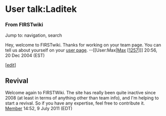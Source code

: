 
# User talk:Laditek

### From FIRSTwiki

Jump to: navigation, search

Hey, welcome to FIRSTwiki. Thanks for working on your team page. You can tell
us about yourself on your [user page](User:Laditek "User:Laditek"
). --[[User:Max|[Max](User:Max "User:Max" ) [[1257](1257
"1257" )]]] 20:56, 20 Dec 2004 (EST)

[[edit](/index.php?title=User_talk:Laditek&action=edit&section=1 "Edit
section: Revival" )]

## Revival

Welcome again to FIRSTWiki. The site has really been quite inactive since 2008
(at least in terms of anything other than team info), and I'm helping to start
a revival. So if you have any expertise, feel free to contribute it.
[Member](User:Member "User:Member" ) 14:52, 9 July 2011 (EDT)

